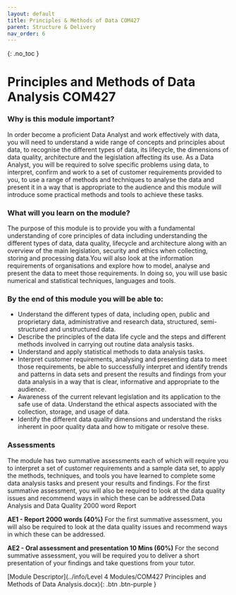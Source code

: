 ```yaml
---
layout: default
title: Principles & Methods of Data COM427
parent: Structure & Delivery
nav_order: 6
---
```


{: .no_toc }


# Principles and Methods of Data Analysis COM427

### Why is this module important?

In order become a proficient Data Analyst and work effectively with data, you will need to understand a wide range of concepts and principles about data, to recognise the different types of data, its lifecycle, the dimensions of data quality, architecture and the legislation affecting its use. As a Data Analyst, you will be required to solve specific problems using data, to interpret, confirm and work to a set of customer requirements provided to you, to use a range of methods and techniques to analyse the data and present it in a way that is appropriate to the audience and this module will introduce some practical methods and tools to achieve these tasks.

### What will you learn on the module?

The purpose of this module is to provide you with a fundamental understanding of core principles of data including understanding the different types of data, data quality, lifecycle and architecture along with an overview of the main legislation, security and ethics when collecting, storing and processing data.You will also look at the information requirements of organisations and explore how to model, analyse and present the data to meet those requirements. In doing so, you will use basic numerical and statistical techniques, languages and tools.


### By the end of this module you will be able to:

* Understand the different types of data, including open, public and proprietary data, administrative and research data, structured, semi-structured and unstructured data.
* Describe the principles of the data life cycle and the steps and different methods involved in carrying out routine data analysis tasks.
* Understand and apply statistical methods to data analysis tasks.
* Interpret customer requirements, analysing and presenting data to meet those requirements, be able to successfully interpret and identify trends and patterns in data sets and present the results and findings from your data analysis in a way that is clear, informative and appropriate to the audience.
* Awareness of the current relevant legislation and its application to the safe use of data. Understand the ethical aspects associated with the collection, storage, and usage of data.
* Identify the different data quality dimensions and understand the risks inherent in poor quality data and how to mitigate or resolve these.



### Assessments

The module has two summative assessments each of which will require you to interpret a set of customer requirements and a sample data set, to apply the methods, techniques, and tools you have learned to complete some data analysis tasks and present your results and findings. For the first summative assessment, you will also be required to look at the data quality issues and recommend ways in which these can be addressed.Data Analysis and Data Quality 2000 word Report

**AE1 - Report 2000 words (40%)**
For the first summative assessment, you will also be required to look at the data quality issues and recommend ways in which these can be addressed.

**AE2 - Oral assessment and presentation 10 Mins (60%)**
For the second summative assessment, you will be required you to deliver a short presentation of your findings and take questions from your tutor. 


[Module Descriptor](../info/Level 4 Modules/COM427 Principles and Methods of Data Analysis.docx){: .btn .btn-purple }